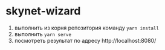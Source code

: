 # skynet-wizard

1. выполнить из корня репозитория команду `yarn install`
2. выполнить `yarn serve`
3. посмотреть результат по адресу http://localhost:8080/

